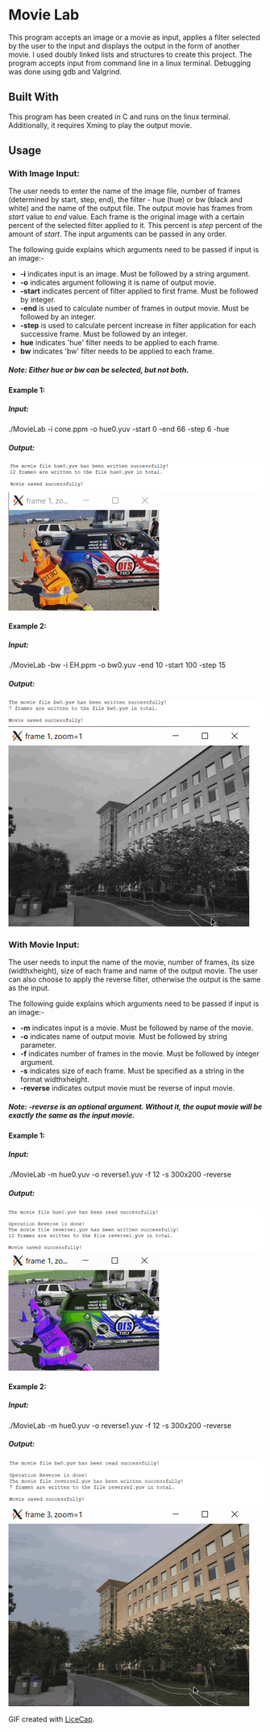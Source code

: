 # **Movie Lab**
This program accepts an image or a movie as input, applies a filter selected by the user to the input and displays the output in the form of another movie. I used doubly linked lists and structures to create this project. The program accepts input from command line in a linux terminal. Debugging was done using gdb and Valgrind. 

## Built With
This program has been created in C and runs on the linux terminal. Additionally, it requires Xming to play the output movie.

## Usage
### With Image Input:
The user needs to enter the name of the image file, number of frames (determined by start, step, end), the filter - hue (hue) or bw (black and white) and the name of the output file. The output movie has frames from *start* value to *end* value. Each frame is the original image with a certain percent of the selected filter applied to it. This percent is *step* percent of the amount of *start*. The input arguments can be passed in any order. 

The following guide explains which arguments need to be passed if input is an image:-

* **-i** indicates input is an image. Must be followed by a string argument.<br/>
* **-o** indicates argument following it is name of output movie. <br/>
* **-start** indicates percent of filter applied to first frame. Must be followed by integer.<br/>
* **-end** is used to calculate number of frames in output movie. Must be followed by an integer.<br/>
* **-step** is used to calculate percent increase in filter application for each successive frame. Must be followed by an integer.<br/>
* **hue** indicates 'hue' filter needs to be applied to each frame. <br/>
* **bw**  indicates 'bw' filter needs to be applied to each frame.<br/>

##### Note: Either *hue* or *bw* can be selected, but not both.

#### Example 1:
##### Input:
./MovieLab -i cone.ppm -o hue0.yuv -start 0 -end 66 -step 6 -hue

##### Output:
![Alt text](https://github.com/ayesha-p20/MovieLab/blob/master/o1.png?raw=true "Output 1")
<img src='hue.gif' title='Movie' width='' alt='Movie' />

#### Example 2:
##### Input:
./MovieLab -bw -i EH.ppm -o bw0.yuv -end 10 -start 100 -step 15

##### Output:
![Alt text](https://github.com/ayesha-p20/MovieLab/blob/master/o3.png?raw=true "Output 2")
<img src='bw0.gif' title='Movie' width='' alt='Movie' />

### With Movie Input:
The user needs to input the name of the movie, number of frames, its size (widthxheight), size of each frame and name of the output movie. The user can also choose to apply the reverse filter, otherwise the output is the same as the input.

The following guide explains which arguments need to be passed if input is an image:-
* **-m** indicates input is a movie. Must be followed by name of the movie. <br/>
* **-o** indicates name of output movie. Must be followed by string parameter.<br/>
* **-f** indicates number of frames in the movie. Must be followed by integer argument. <br/>
* **-s** indicates size of each frame. Must be specified as a string in the format widthxheight.<br/>
* **-reverse** indicates output movie must be reverse of input movie. 

##### Note: *-reverse* is an optional argument. Without it, the ouput movie will be exactly the same as the input movie.

#### Example 1:
##### Input:
./MovieLab -m hue0.yuv -o reverse1.yuv -f 12 -s 300x200 -reverse

##### Output:
![Alt text](https://github.com/ayesha-p20/MovieLab/blob/master/o2.png?raw=true "Output 3")
<img src='reverse1.gif' title='Movie' width='' alt='Movie' />

#### Example 2:
##### Input:
./MovieLab -m hue0.yuv -o reverse1.yuv -f 12 -s 300x200 -reverse

##### Output:
![Alt text](https://github.com/ayesha-p20/MovieLab/blob/master/o4.png?raw=true "Output 4")
<img src='reverse2.gif' title='Movie' width='' alt='Movie' />

GIF created with [LiceCap](http://www.cockos.com/licecap/).



